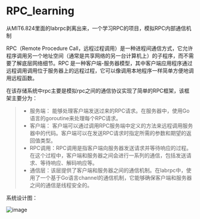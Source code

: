 # RPC_learning

从MIT6.824里面的labrpc剥离出来，一个学习RPC的项目，模拟RPC内部通信机制

 RPC（Remote Procedure Call，远程过程调用）是一种进程间通信方式，它允许程序调用另一个地址空间（通常是共享网络的另一台计算机上）的子程序，而不需要了解底层网络细节。RPC 是一种客户端-服务器模型，其中客户端应用程序通过远程调用调用位于服务器上的远程过程，它可以像调用本地程序一样简单方便地调用远程函数。 

在该存储系统中rpc主要是模拟rpc之间的通信协议实现了简单的RPC框架，该框架主要分为：

> - 服务端： 能够处理客户端发送过来的RPC请求。在服务器中，使用Go语言的goroutine来处理每个RPC请求。 
> - 客户端： 客户端可以通过调用RPC服务端中定义的方法来远程调用服务器中的代码。客户端可以在发送RPC请求时指定所需的参数和期望的返回值类型。
> - RPC调用：RPC调用是指客户端向服务器发送请求并等待响应的过程。在这个过程中，客户端和服务器之间会进行一系列的通信，包括发送请求、等待响应、解码响应等。
> - 通信层：该层提供了客户端和服务器之间的通信机制。在labrpc中，使用了一个基于Go语言channel的通信机制，它能够确保客户端和服务器之间的通信是线程安全的。

系统设计图：

![image](https://user-images.githubusercontent.com/77189278/218916335-80a7b9a0-1cc5-46d3-8b08-22aeffdc44ec.png)

